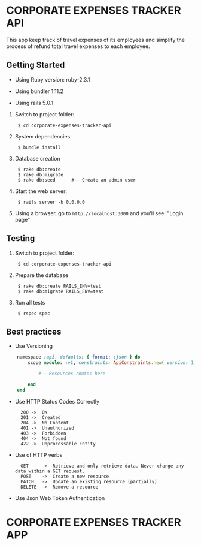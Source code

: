 # CORPORATE EXPENSES TRACKER API

This app keep track of travel expenses of its employees and simplify the process of refund total travel expenses to each employee.

## Getting Started

* Using Ruby version: ruby-2.3.1

* Using bundler 1.11.2

* Using rails 5.0.1


1. Switch to project folder:

        $ cd corporate-expenses-tracker-api

2. System dependencies

        $ bundle install 

3. Database creation

        $ rake db:create
        $ rake db:migrate
        $ rake db:seed 		#-- Create an admin user

4. Start the web server:

        $ rails server -b 0.0.0.0

5. Using a browser, go to `http://localhost:3000` and you'll see:
"Login page"



## Testing 


1. Switch to project folder:

        $ cd corporate-expenses-tracker-api

2. Prepare the database

		$ rake db:create RAILS_ENV=test
        $ rake db:migrate RAILS_ENV=test

3. Run all tests
		
		$ rspec spec


## Best practices

* Use Versioning

```ruby
	namespace :api, defaults: { format: :json } do
		scope module: :v1, constraints: ApiConstraints.new( version: 1, default: :true ) do

			#-- Resources routes here

		end
	end
```
		
* Use HTTP Status Codes Correctly
	
		200 ->	OK
		201 ->	Created
		204 ->	No Content
		401 ->	Unauthorized
		403 ->	Forbidden
		404 ->	Not found
		422 ->	Unprocessable Entity

* Use of HTTP verbs

		GET 	->	Retrieve and only retrieve data. Never change any data within a GET request.
		POST	->	Create a new resource
		PATCH	->	Update an existing resource (partially)
		DELETE	->	Remove a resource

* Use Json Web Token Authentication


# CORPORATE EXPENSES TRACKER APP

